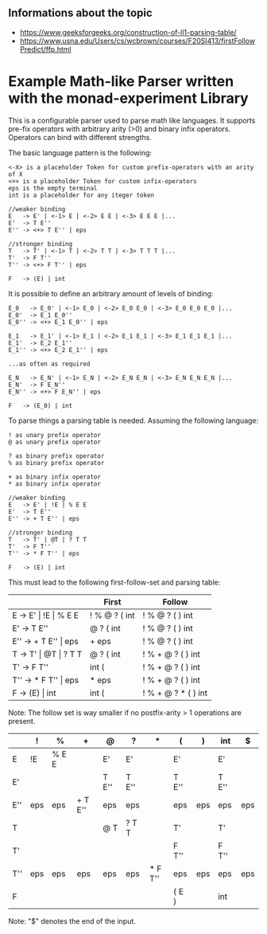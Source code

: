 ## Informations about the topic
* https://www.geeksforgeeks.org/construction-of-ll1-parsing-table/
* https://www.usna.edu/Users/cs/wcbrown/courses/F20SI413/firstFollowPredict/ffp.html

# Example Math-like Parser written with the monad-experiment Library

This is a configurable parser used to parse math like languages.
It supports pre-fix operators with arbitrary arity (>0) and binary infix operators.
Operators can bind with different strengths.

The basic language pattern is the following:

```
<-X> is a placeholder Token for custom prefix-operators with an arity of X
<+> is a placeholder Token for custom infix-operators
eps is the empty terminal
int is a placeholder for any iteger token

//weaker binding
E   -> E' | <-1> E | <-2> E E | <-3> E E E |...
E'  -> T E''
E'' -> <+> T E'' | eps

//stronger binding
T   -> T' | <-1> T | <-2> T T | <-3> T T T |...
T'  -> F T''
T'' -> <+> F T'' | eps

F   -> (E) | int
```

It is possible to define an arbitrary amount of levels of binding:

```
E_0   -> E_0' | <-1> E_0 | <-2> E_0 E_0 | <-3> E_0 E_0 E_0 |...
E_0'  -> E_1 E_0''
E_0'' -> <+> E_1 E_0'' | eps

E_1   -> E_1' | <-1> E_1 | <-2> E_1 E_1 | <-3> E_1 E_1 E_1 |...
E_1'  -> E_2 E_1''
E_1'' -> <+> E_2 E_1'' | eps

...as often as required

E_N   -> E_N' | <-1> E_N | <-2> E_N E_N | <-3> E_N E_N E_N |...
E_N'  -> F E_N''
E_N'' -> <+> F E_N'' | eps

F   -> (E_0) | int
```

To parse things a parsing table is needed. Assuming the following language:

```
! as unary prefix operator
@ as unary prefix operator

? as binary prefix operator
% as binary prefix operator

+ as binary infix operator
* as binary infix operator

//weaker binding
E   -> E' | !E | % E E
E'  -> T E''
E'' -> + T E'' | eps

//stronger binding
T   -> T' | @T | ? T T
T'  -> F T''
T'' -> * F T'' | eps

F   -> (E) | int
```

This must lead to the following first-follow-set and parsing table:

|                          | First          | Follow              |
|--------------------------|----------------|---------------------|
| E   -> E' \| !E \| % E E | ! % @ ? \( int | ! % @ ? ( ) int     |
| E'  -> T E''             | @ ? \( int     | ! % @ ? ( ) int     |
| E'' -> + T E'' \| eps    | + eps          | ! % @ ? ( ) int     |
| T   -> T' \| @T \| ? T T | @ ? \( int     | ! % + @ ? ( ) int   |
| T'  -> F T''             | int \(         | ! % + @ ? ( ) int   |
| T'' -> * F T'' \| eps    | * eps          | ! % + @ ? ( ) int   |
| F   -> (E) \| int        | int \(         | ! % + @ ? * ( ) int |

Note: The follow set is way smaller if no postfix-arity > 1 operations are present.


|     | !   | %     | +       | @     | ?     | *       | \(    | \)  | int   | $   |  
|-----|-----|-------|---------|-------|-------|---------|-------|-----|-------|-----|  
| E   | !E  | % E E |         | E'    | E'    |         | E'    |     | E'    |     |  
| E'  |     |       |         | T E'' | T E'' |         | T E'' |     | T E'' |     |  
| E'' | eps | eps   | + T E'' | eps   | eps   |         | eps   | eps | eps   | eps |  
| T   |     |       |         | @ T   | ? T T |         | T'    |     | T'    |     |  
| T'  |     |       |         |       |       |         | F T'' |     | F T'' |     |  
| T'' | eps | eps   | eps     | eps   | eps   | * F T'' | eps   | eps | eps   | eps |  
| F   |     |       |         |       |       |         | ( E ) |     | int   |     |  
Note: "$" denotes the end of the input.